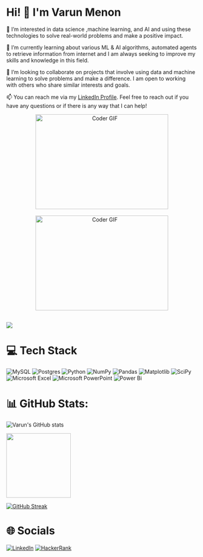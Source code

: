 # **Hi! 👋  I'm Varun Menon**

👀 I’m interested in data science ,machine learning, and AI and using these technologies to solve real-world problems and make a positive impact.

🌱 I’m currently learning about various ML & AI algorithms, automated agents to retrieve information from internet and I am always seeking to improve my skills and knowledge in this field.

💞️ I’m looking to collaborate on projects that involve using data and machine learning to solve problems and make a difference. I am open to working with others who share similar interests and goals.

📫 You can reach me via my [LinkedIn Profile](https://www.linkedin.com/in/varun-a-menon). Feel free to reach out if you have any questions or if there is any way that I can help!
<p align="center">
  <img alt="Coder GIF" height=250 width=350 src="https://magiccopy.xyz/assets/images/hadder.gif" style="display: block; margin: auto;"/>
  <br>
  <img alt="Coder GIF" height=250 width=350 src="https://images.squarespace-cdn.com/content/v1/5769fc401b631bab1addb2ab/1541580611624-TE64QGKRJG8SWAIUS7NS/ke17ZwdGBToddI8pDm48kPoswlzjSVMM-SxOp7CV59BZw-zPPgdn4jUwVcJE1ZvWQUxwkmyExglNqGp0IvTJZamWLI2zvYWH8K3-s_4yszcp2ryTI0HqTOaaUohrI8PI6FXy8c9PWtBlqAVlUS5izpdcIXDZqDYvprRqZ29Pw0o/coding-freak.gif" style="display: block; margin: auto;"/>
  <br>
</p>


![](https://komarev.com/ghpvc/?username=Varun-A-Menon-98&style=for-the-badge&color=green&abbreviated=true)




# **💻 Tech Stack**

![MySQL](https://img.shields.io/badge/mysql-4479A1.svg?style=for-the-badge&logo=mysql&logoColor=white)   ![Postgres](https://img.shields.io/badge/postgres-%23316192.svg?style=for-the-badge&logo=postgresql&logoColor=white)    ![Python](https://img.shields.io/badge/python-3670A0?style=for-the-badge&logo=python&logoColor=ffdd54)    ![NumPy](https://img.shields.io/badge/numpy-%23013243.svg?style=for-the-badge&logo=numpy&logoColor=white)    ![Pandas](https://img.shields.io/badge/pandas-%23150458.svg?style=for-the-badge&logo=pandas&logoColor=white)    ![Matplotlib](https://img.shields.io/badge/Matplotlib-%23ffffff.svg?style=for-the-badge&logo=Matplotlib&logoColor=black)    ![SciPy](https://img.shields.io/badge/SciPy-%230C55A5.svg?style=for-the-badge&logo=scipy&logoColor=%white)     ![Microsoft Excel](https://img.shields.io/badge/Microsoft_Excel-217346?style=for-the-badge&logo=microsoft-excel&logoColor=white)    ![Microsoft PowerPoint](https://img.shields.io/badge/Microsoft_PowerPoint-B7472A?style=for-the-badge&logo=microsoft-powerpoint&logoColor=white)    ![Power Bi](https://img.shields.io/badge/power_bi-F2C811?style=for-the-badge&logo=powerbi&logoColor=black)


# **📊 GitHub Stats**:

![Varun's GitHub stats](https://github-readme-stats.vercel.app/api?username=Varun-A-Menon-98&show_icons=true&theme=dark&custom_title=Varun-GitHub-Stats)



<p align="left">
<a href="https://github.com/Varun-A-Menon-98">
  <img  align="center" height="170em" src="https://github-readme-stats-eight-theta.vercel.app/api/top-langs/?username=Varun-A-Menon-98&theme=github-compact&layout=compact&langs_count=10&exclude_repo=gamebase&hide=objective-c,ruby,swift,kotlin,shell" />


[![GitHub Streak](https://streak-stats.demolab.com/?user=Varun-A-Menon-98&theme=dark)](https://git.io/streak-stats)

<!---
Varun-A-Menon-98/Varun-A-Menon-98 is a ✨ special ✨ repository because its `README.md` (this file) appears on your GitHub profile.
You can click the Preview link to take a look at your changes.
--->
# **🌐 Socials**

[![LinkedIn](https://img.shields.io/badge/linkedin-%230077B5.svg?style=for-the-badge&logo=linkedin&logoColor=white)](https://www.linkedin.com/in/varun-a-menon)
[![HackerRank](https://img.shields.io/badge/-Hackerrank-2EC866?style=for-the-badge&logo=HackerRank&logoColor=white)](https://www.hackerrank.com/profile/varunmenon116)
